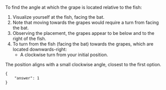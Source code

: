 To find the angle at which the grape is located relative to the fish:

1. Visualize yourself at the fish, facing the bat.
2. Note that moving towards the grapes would require a turn from facing the bat.
3. Observing the placement, the grapes appear to be below and to the right of the fish.
4. To turn from the fish (facing the bat) towards the grapes, which are located downwards-right:
   - A clockwise turn from your initial position.

The position aligns with a small clockwise angle, closest to the first option.

```
{
    "answer": 1
}
```